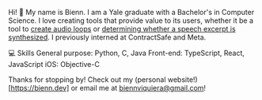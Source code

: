 Hi! 👋 
My name is Bienn. I am a Yale graduate with a Bachelor's in Computer Science. I love creating tools that provide value to its users, whether it be a tool to [create audio loops](https://looper.bienn.dev) or [determining whether a speech excerpt is synthesized](https://github.com/biennviquiera/speech-classifier). I previously interned at ContractSafe and Meta. 

💻 Skills
General purpose: Python, C, Java
Front-end: TypeScript, React, JavaScript
iOS: Objective-C


Thanks for stopping by! Check out my (personal website!)[https://bienn.dev] or email me at biennviquiera@gmail.com!

